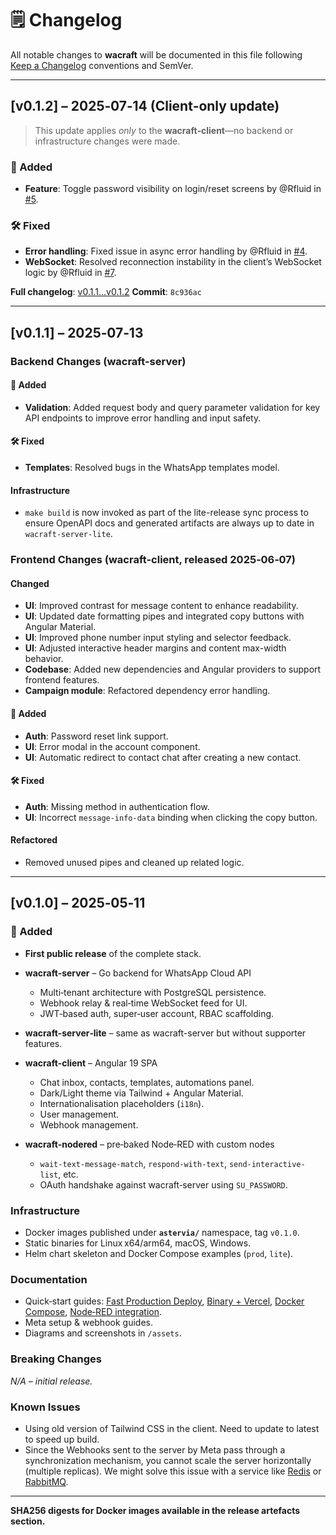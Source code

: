 # 🗒️ Changelog

All notable changes to **wacraft** will be documented in this file following
[Keep a Changelog](https://keepachangelog.com/) conventions and SemVer.

---

## \[v0.1.2] – 2025‑07‑14 (Client‑only update)

> This update applies _only_ to the **wacraft‑client**—no backend or infrastructure changes were made.

### 🎉 Added

- **Feature**: Toggle password visibility on login/reset screens by @Rfluid in [#5](https://github.com/Astervia/wacraft-client/pull/5).

### 🛠️ Fixed

- **Error handling**: Fixed issue in async error handling by @Rfluid in [#4](https://github.com/Astervia/wacraft-client/pull/4).
- **WebSocket**: Resolved reconnection instability in the client’s WebSocket logic by @Rfluid in [#7](https://github.com/Astervia/wacraft-client/pull/7).

**Full changelog**: [v0.1.1…v0.1.2](https://github.com/Astervia/wacraft-client/compare/v0.1.1...v0.1.2)
**Commit**: `8c936ac`

---

## \[v0.1.1] – 2025‑07‑13

### Backend Changes (wacraft-server)

#### 🎉 Added

- **Validation**: Added request body and query parameter validation for key API endpoints to improve error handling and input safety.

#### 🛠️ Fixed

- **Templates**: Resolved bugs in the WhatsApp templates model.

#### Infrastructure

- `make build` is now invoked as part of the lite-release sync process to ensure OpenAPI docs and generated artifacts are always up to date in `wacraft-server-lite`.

### Frontend Changes (wacraft-client, released 2025‑06‑07)

#### Changed

- **UI**: Improved contrast for message content to enhance readability.
- **UI**: Updated date formatting pipes and integrated copy buttons with Angular Material.
- **UI**: Improved phone number input styling and selector feedback.
- **UI**: Adjusted interactive header margins and content max-width behavior.
- **Codebase**: Added new dependencies and Angular providers to support frontend features.
- **Campaign module**: Refactored dependency error handling.

#### 🎉 Added

- **Auth**: Password reset link support.
- **UI**: Error modal in the account component.
- **UI**: Automatic redirect to contact chat after creating a new contact.

#### 🛠️ Fixed

- **Auth**: Missing method in authentication flow.
- **UI**: Incorrect `message-info-data` binding when clicking the copy button.

#### Refactored

- Removed unused pipes and cleaned up related logic.

---

## \[v0.1.0] – 2025‑05‑11

### 🎉 Added

- **First public release** of the complete stack.
- **wacraft‑server** – Go backend for WhatsApp Cloud API
    - Multi‑tenant architecture with PostgreSQL persistence.
    - Webhook relay & real‑time WebSocket feed for UI.
    - JWT‑based auth, super‑user account, RBAC scaffolding.

- **wacraft‑server‑lite** – same as wacraft-server but without supporter features.
- **wacraft‑client** – Angular 19 SPA
    - Chat inbox, contacts, templates, automations panel.
    - Dark/Light theme via Tailwind + Angular Material.
    - Internationalisation placeholders (`i18n`).
    - User management.
    - Webhook management.

- **wacraft‑nodered** – pre‑baked Node‑RED with custom nodes
    - `wait-text-message-match`, `respond-with-text`, `send-interactive-list`, etc.
    - OAuth handshake against wacraft‑server using `SU_PASSWORD`.

### Infrastructure

- Docker images published under **`astervia/`** namespace, tag `v0.1.0`.
- Static binaries for Linux x64/arm64, macOS, Windows.
- Helm chart skeleton and Docker Compose examples (`prod`, `lite`).

### Documentation

- Quick‑start guides: [Fast Production Deploy](../quickstart/production.md), [Binary + Vercel](../deploy/binary-vercel.md), [Docker Compose](../deploy/docker-compose.md), [Node‑RED integration](../deploy/node-red.md).
- Meta setup & webhook guides.
- Diagrams and screenshots in `/assets`.

### Breaking Changes

_N/A – initial release._

### Known Issues

- Using old version of Tailwind CSS in the client. Need to update to latest to speed up build.
- Since the Webhooks sent to the server by Meta pass through a synchronization mechanism, you cannot scale the server horizontally (multiple replicas). We might solve this issue with a service like [Redis](https://redis.io/) or [RabbitMQ](https://www.rabbitmq.com/).

---

**SHA256 digests for Docker images available in the release artefacts section.**
